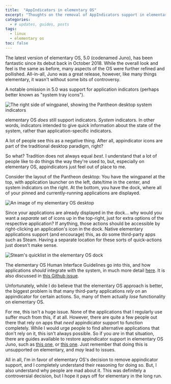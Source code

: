 ```yaml
---
title:  "AppIndicators in elementary OS"
excerpt: "Thoughts on the removal of AppIndicators support in elementary OS."
categories:
  - # updates, guides, posts
tags:
  - linux
  - elementary os
toc: false
---
```

The latest version of elementary OS, 5.0 (codenamed Juno), has been fantastic since its debut back in October 2018. While the overall look and feel is the same as before, many aspects of the OS were further refined and pollished. All-in-all, Juno was a great release, however, like many things elementary, it wasn't without some bits of controversy. <!--more-->

A notable omission in 5.0 was support for application indicators (perhaps better known as "system tray icons").

![The right side of wingpanel, showing the Pantheon desktop system indicators](https://66.media.tumblr.com/450d1c48abec473dcadeec202a9b2546/tumblr_pmgxczDiiy1rohz0jo1_500.png)

elementary OS _does_ still support indicators. _System_ indicators. In other words, indicators intended to give quick information about the state of the system, rather than application-specific indicators.

A lot of people see this as a negative thing. After all, appindicator icons are part of the traditional desktop paradigm, right?

So what? Tradition does not always equal _best_. I understand that a lot of people like to do things the way they're used to, but, especially on elementary OS, appindicators just feel out of place to me.

Consider the layout of the Pantheon desktop: You have the wingpanel at the top, with application launcher on the left, date/time in the center, and system indicators on the right. At the bottom, you have the dock, where all of your pinned and currently-running applications are displayed.

![An image of my elementary OS desktop](https://66.media.tumblr.com/beaed6d34f5fe2e845275d6c6531cf0d/tumblr_pmgz7hwtRK1rohz0jo1_1280.png)

Since your applications are already displayed in the dock... why would you want a _separate_ set of icons up in the top-right, just for extra options of the respective application? If anything, those actions should be accessible by right-clicking an application's icon in the dock. Native elementary applications support (and encourage) this, as do some third-party apps such as Steam. Having a separate location for these sorts of quick-actions just doesn't make sense.

![Steam's quicklist in the elementary OS dock](https://66.media.tumblr.com/8da335de27671cc883171ed33d8bfa8f/tumblr_pmgz4eGXjy1rohz0jo1_500.png)

The elementary OS Human Interface Guidelines go into this, and how applications _should_ integrate with the system, in much more detail [here](https://elementary.io/docs/human-interface-guidelines#desktop-integration). It is also discussed in [this Github issue](https://github.com/elementary/wingpanel/issues/96#issuecomment-401412541).

Unfortunately, while I do believe that the elementary OS approach is better, the biggest problem is that many third-party applications _rely_ on an appindicator for certain actions. So, many of them actually _lose_ functionality on elementary OS.

For me, this isn't a huge issue. None of the applications that I regularly use suffer much from this, if at all. However, there are quite a few people out there that rely on apps that _need_ appindicator support to function completely. While I would urge people to find alternative applications that don't rely on it, this isn't always possible. So if you _are_ in that situation, there are guides available to restore appindicator support in elementary OS Juno, such as [this one](https://github.com/mdh34/elementary-indicators), or [this one](https://www.linuxuprising.com/2018/08/how-to-re-enable-ayatana-appindicators.html). Just remember that doing this is unsupported on elementary, and _may_ lead to issues.

All in all, I'm in favor of elementary OS's decision to remove appindicator support, and I completely understand their reasoning for doing so. But, I also understand why people are mad about it. This was definitely a controversial decision, but I hope it pays off for elementary in the long run.
